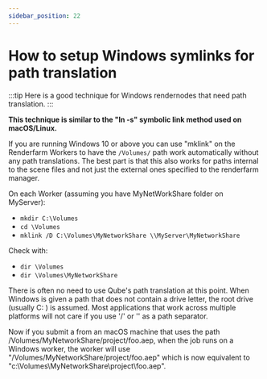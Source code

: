 ```yaml
---
sidebar_position: 22
---
```


# How to setup Windows symlinks for path translation

:::tip
Here is a good technique for Windows rendernodes that need path translation.
:::

**This technique is similar to the "ln -s" symbolic link method used on
macOS/Linux.**  
  
If you are running Windows 10 or above you can use "mklink" on the Renderfarm
Workers to have the `/Volumes/` path work automatically without any path
translations.  The best part is that this also works for paths internal to the
scene files and not just the external ones specified to the renderfarm manager.  
  
On each Worker (assuming you have  MyNetWorkShare folder on MyServer):  

* `mkdir C:\Volumes`
* `cd \Volumes`
* `mklink /D C:\Volumes\MyNetworkShare \\MyServer\MyNetworkShare`

Check with:  

* `dir \Volumes`
* `dir \Volumes\MyNetworkShare`

There is often no need to use Qube's path translation at this point.  When
Windows is given a path that does not contain a drive letter, the root drive
(usually C: ) is assumed.  Most applications that work across multiple
platforms will not care if you use '/' or '\' as a path separator.

Now if you submit a from an macOS machine that uses the path
/Volumes/MyNetworkShare/project/foo.aep, when the job runs on a Windows
worker, the worker will use "/Volumes/MyNetworkShare/project/foo.aep" which is
now equivalent to "c:\Volumes\MyNetworkShare\project\foo.aep".

<!--- See [Cross-Platform Rendering](/display/QUBE/Cross-Platform+Rendering) for more information. --->

